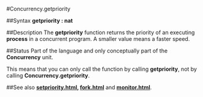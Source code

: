 
#Concurrency.getpriority

##Syntax
**getpriority : nat**


##Description
The **getpriority** function returns the priority of an executing **process** in a concurrent program.  A smaller value means a faster speed.


##Status
Part of the language and only conceptually part of the **Concurrency** unit. 

This means that you can only call the function by calling **getpriority**, not by calling **Concurrency.getpriority**.


##See also
**[setpriority.html](setpriority), [fork.html](fork)** and **[monitor.html](monitor)**.

